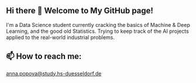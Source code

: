 ## Hi there 👋 Welcome to My GitHub page! 

I'm a Data Science student currently cracking the basics of Machine & Deep Learning, and the good old Statistics. Trying to keep track of the AI projects applied to the real-world industrial problems.

## 📫 How to reach me: 
anna.popova@study.hs-duesseldorf.de


